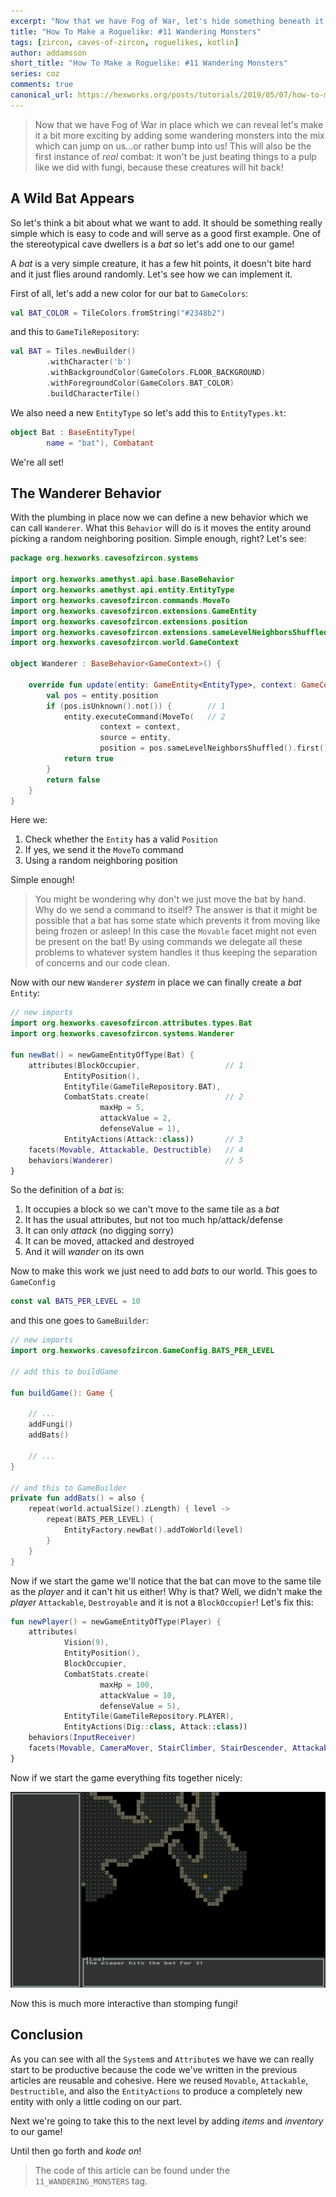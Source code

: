 ```yaml
---
excerpt: "Now that we have Fog of War, let's hide something beneath it: a wondering monster!"
title: "How To Make a Roguelike: #11 Wandering Monsters"
tags: [zircon, caves-of-zircon, roguelikes, kotlin]
author: addamsson
short_title: "How To Make a Roguelike: #11 Wandering Monsters"
series: coz
comments: true
canonical_url: https://hexworks.org/posts/tutorials/2019/05/07/how-to-make-a-roguelike-wandering-monsters.html 
---
```


> Now that we have Fog of War in place which we can reveal let's make it a bit more exciting by
adding some wandering monsters into the mix which can jump on us...or rather bump into us! This
will also be the first instance of *real* combat: it won't be just beating things to a pulp
like we did with fungi, because these creatures will hit back!

## A Wild Bat Appears

So let's think a bit about what we want to add. It should be something really simple which is easy to
code and will serve as a good first example. One of the stereotypical cave dwellers is
a *bat* so let's add one to our game!

A *bat* is a very simple creature, it has a few hit points, it doesn't bite hard and it just flies
around randomly. Let's see how we can implement it.

First of all, let's add a new color for our bat to `GameColors`:

```kotlin
val BAT_COLOR = TileColors.fromString("#2348b2")
```

and this to `GameTileRepository`:

```kotlin
val BAT = Tiles.newBuilder()
        .withCharacter('b')
        .withBackgroundColor(GameColors.FLOOR_BACKGROUND)
        .withForegroundColor(GameColors.BAT_COLOR)
        .buildCharacterTile()
```

We also need a new `EntityType` so let's add this to `EntityTypes.kt`:

```kotlin
object Bat : BaseEntityType(
        name = "bat"), Combatant
```

We're all set!

## The Wanderer Behavior

With the plumbing in place now we can define a new behavior which we can call `Wanderer`. What this `Behavior` will
do is it moves the entity around picking a random neighboring position. Simple enough, right? Let's see:

```kotlin
package org.hexworks.cavesofzircon.systems

import org.hexworks.amethyst.api.base.BaseBehavior
import org.hexworks.amethyst.api.entity.EntityType
import org.hexworks.cavesofzircon.commands.MoveTo
import org.hexworks.cavesofzircon.extensions.GameEntity
import org.hexworks.cavesofzircon.extensions.position
import org.hexworks.cavesofzircon.extensions.sameLevelNeighborsShuffled
import org.hexworks.cavesofzircon.world.GameContext

object Wanderer : BaseBehavior<GameContext>() {

    override fun update(entity: GameEntity<EntityType>, context: GameContext): Boolean {
        val pos = entity.position
        if (pos.isUnknown().not()) {        // 1
            entity.executeCommand(MoveTo(   // 2
                    context = context,
                    source = entity,
                    position = pos.sameLevelNeighborsShuffled().first()))   // 3
            return true
        }
        return false
    }
}
```

Here we:

1. Check whether the `Entity` has a valid `Position`
2. If yes, we send it the `MoveTo` command
3. Using a random neighboring position

Simple enough!

> You might be wondering why don't we just move the bat by hand. Why do we send a command to itself?
The answer is that it might be possible that a bat has some state which prevents it from moving like
being frozen or asleep! In this case the `Movable` facet might not even be present on the bat! By
using commands we delegate all these problems to whatever system handles it thus keeping the separation
of concerns and our code clean.

Now with our new `Wanderer` *system* in place we can finally create a *bat* `Entity`:

```kotlin
// new imports
import org.hexworks.cavesofzircon.attributes.types.Bat
import org.hexworks.cavesofzircon.systems.Wanderer

fun newBat() = newGameEntityOfType(Bat) {
    attributes(BlockOccupier,                   // 1
            EntityPosition(),
            EntityTile(GameTileRepository.BAT),
            CombatStats.create(                 // 2
                    maxHp = 5,
                    attackValue = 2,
                    defenseValue = 1),
            EntityActions(Attack::class))       // 3
    facets(Movable, Attackable, Destructible)   // 4
    behaviors(Wanderer)                         // 5
}
```

So the definition of a *bat* is:

1. It occupies a block so we can't move to the same tile as a *bat*
2. It has the usual attributes, but not too much hp/attack/defense
3. It can only *attack* (no digging sorry)
4. It can be moved, attacked and destroyed
5. And it will *wander* on its own

Now to make this work we just need to add *bats* to our world. This goes to `GameConfig`

```kotlin
const val BATS_PER_LEVEL = 10
```

and this one goes to `GameBuilder`:

```kotlin
// new imports
import org.hexworks.cavesofzircon.GameConfig.BATS_PER_LEVEL

// add this to buildGame

fun buildGame(): Game {

    // ...
    addFungi()
    addBats()

    // ...
}

// and this to GameBuilder
private fun addBats() = also {
    repeat(world.actualSize().zLength) { level ->
        repeat(BATS_PER_LEVEL) {
            EntityFactory.newBat().addToWorld(level)
        }
    }
}
```

Now if we start the game we'll notice that the bat can move to the same tile as the *player* and it can't hit us either!
Why is that? Well, we didn't make the *player* `Attackable`, `Destroyable` and it is not a `BlockOccupier`! Let's fix this:

```kotlin
fun newPlayer() = newGameEntityOfType(Player) {
    attributes(
            Vision(9),
            EntityPosition(),
            BlockOccupier,
            CombatStats.create(
                    maxHp = 100,
                    attackValue = 10,
                    defenseValue = 5),
            EntityTile(GameTileRepository.PLAYER),
            EntityActions(Dig::class, Attack::class))
    behaviors(InputReceiver)
    facets(Movable, CameraMover, StairClimber, StairDescender, Attackable, Destructible)
}
```

Now if we start the game everything fits together nicely:

![Killing Bats](/assets/img/killing_bats.gif)

Now this is much more interactive than stomping fungi!

## Conclusion

As you can see with all the `System`s and `Attribute`s we have we can really start to be productive because the
code we've written in the previous articles are reusable and cohesive. Here we reused `Movable`, `Attackable`,
`Destructible`, and also the `EntityActions` to produce a completely new entity with only a little coding on
our part.

Next we're going to take this to the next level by adding *items* and *inventory* to our game!

Until then go forth and *kode on*!
 
> The code of this article can be found under the `11_WANDERING_MONSTERS` tag.

